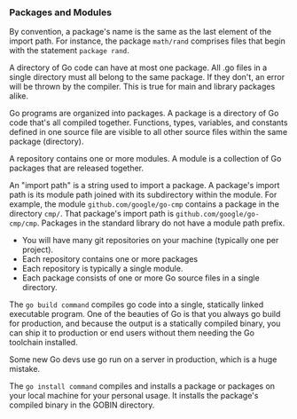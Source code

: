 ### Packages and Modules

By convention, a package's name is the same as the last element of the import path. For instance, the package `math/rand` comprises files that begin with the statement `package rand`.

A directory of Go code can have at most one package. All .go files in a single directory must all belong to the same package. If they don't, an error will be thrown by the compiler. This is true for main and library packages alike.

Go programs are organized into packages. A package is a directory of Go code that's all compiled together. Functions, types, variables, and constants defined in one source file are visible to all other source files within the same package (directory).

A repository contains one or more modules. A module is a collection of Go packages that are released together.

An "import path" is a string used to import a package. A package's import path is its module path joined with its subdirectory within the module. For example, the module `github.com/google/go-cmp` contains a package in the directory `cmp/`. That package's import path is `github.com/google/go-cmp/cmp`. Packages in the standard library do not have a module path prefix.


- You will have many git repositories on your machine (typically one per project).
- Each repository contains one or more packages
- Each repository is typically a single module.
- Each package consists of one or more Go source files in a single directory.

The `go build command` compiles go code into a single, statically linked executable program. One of the beauties of Go is that you always go build for production, and because the output is a statically compiled binary, you can ship it to production or end users without them needing the Go toolchain installed.

Some new Go devs use go run on a server in production, which is a huge mistake.

The `go install command` compiles and installs a package or packages on your local machine for your personal usage. It installs the package's compiled binary in the GOBIN directory.
